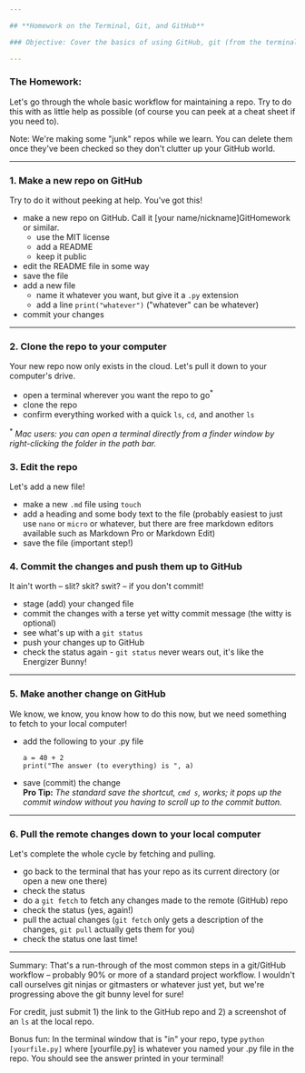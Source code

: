 ```yaml
---

## **Homework on the Terminal, Git, and GitHub**

### Objective: Cover the basics of using GitHub, git (from the terminal), and keeping a repo synched.

---
```


### **The Homework:**
Let's go through the whole basic workflow for maintaining a repo. Try to do this with as little help as possible (of course you can peek at a cheat sheet if you need to). 

Note: We're making some "junk" repos while we learn. You can delete them once they've been checked so they don't clutter up your GitHub world.

---

### 1. Make a new repo on GitHub
Try to do it without peeking at help. You've got this!

* make a new repo on GitHub. Call it [your name/nickname]GitHomework or similar.
  - use the MIT license
  - add a README
  - keep it public 
* edit the README file in some way
* save the file
* add a new file 
  - name it whatever you want, but give it a `.py` extension
  - add a line `print("whatever")` ("whatever" can be whatever)
* commit your changes

---

### 2. Clone the repo to your computer
Your new repo now only exists in the cloud. Let's pull it down to your computer's drive.

* open a terminal wherever you want the repo to go<sup>*</sup>
* clone the repo
* confirm everything worked with a quick `ls`, `cd`, and another `ls`

<sup>*</sup> *Mac users: you can open a terminal directly from a finder window by right-clicking the folder in the path bar.*

### 3. Edit the repo
Let's add a new file!

* make a new `.md` file using `touch`
* add a heading and some body text to the file (probably easiest to just use `nano` or `micro` or whatever, but there are free markdown editors available such as Markdown Pro or Markdown Edit)
* save the file (important step!)

### 4. Commit the changes and push them up to GitHub
It ain't worth – slit? skit? swit? – if you don't commit!

* stage (add) your changed file
* commit the changes with a terse yet witty commit message (the witty is optional)
* see what's up with a `git status`
* push your changes up to GitHub
* check the status again - `git status` never wears out, it's like the Energizer Bunny!

---

### 5. Make another change on GitHub
We know, we know, you know how to do this now, but we need something to fetch to your local computer!

* add the following to your .py file
  ```
  a = 40 + 2
  print("The answer (to everything) is ", a)
  ```
* save (commit) the change  
**Pro Tip:** *The standard save the shortcut, `cmd s`, works; it pops up the commit window without you having to scroll up to the commit button.*

---

### 6. Pull the remote changes down to your local computer
Let's complete the whole cycle by fetching and pulling. 

* go back to the terminal that has your repo as its current directory (or open a new one there)
* check the status
* do a `git fetch` to fetch any changes made to the remote (GitHub) repo
* check the status (yes, again!)
* pull the actual changes (`git fetch` only gets a description of the changes, `git pull` actually gets them for you)
* check the status one last time!

---

Summary: That's a run-through of the most common steps in a git/GitHub workflow – probably 90% or more of a standard project workflow. I wouldn't call ourselves git ninjas or gitmasters or whatever just yet, but we're progressing above the git bunny level for sure!

For credit, just submit 1) the link to the GitHub repo and 2) a screenshot of an `ls` at the local repo.

Bonus fun: In the terminal window that is "in" your repo, type `python [yourfile.py]` where [yourfile.py] is whatever you named your .py file in the repo. You should see the answer printed in your terminal!
